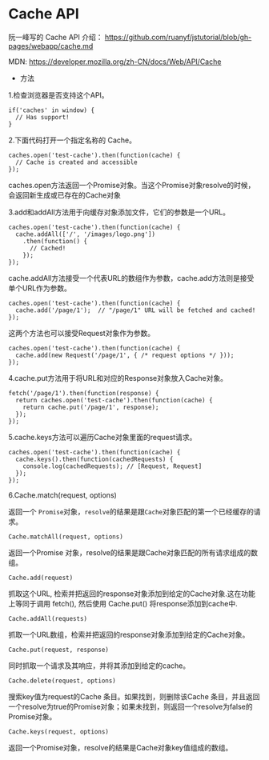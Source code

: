 # Cache API

阮一峰写的 Cache API 介绍： https://github.com/ruanyf/jstutorial/blob/gh-pages/webapp/cache.md

MDN: https://developer.mozilla.org/zh-CN/docs/Web/API/Cache

* 方法

1.检查浏览器是否支持这个API。
```
if('caches' in window) {
  // Has support!
}
```
2.下面代码打开一个指定名称的 Cache。
```
caches.open('test-cache').then(function(cache) {
  // Cache is created and accessible
});
```
caches.open方法返回一个Promise对象。当这个Promise对象resolve的时候，会返回新生成或已存在的Cache对象

3.add和addAll方法用于向缓存对象添加文件，它们的参数是一个URL。
```
caches.open('test-cache').then(function(cache) {
  cache.addAll(['/', '/images/logo.png'])
    .then(function() {
      // Cached!
    });
});
```
cache.addAll方法接受一个代表URL的数组作为参数，cache.add方法则是接受单个URL作为参数。
```
caches.open('test-cache').then(function(cache) {
  cache.add('/page/1');  // "/page/1" URL will be fetched and cached!
});
```
这两个方法也可以接受Request对象作为参数。
```
caches.open('test-cache').then(function(cache) {
  cache.add(new Request('/page/1', { /* request options */ }));
});
```
4.cache.put方法用于将URL和对应的Response对象放入Cache对象。
```
fetch('/page/1').then(function(response) {
  return caches.open('test-cache').then(function(cache) {
    return cache.put('/page/1', response);
  });
});
```
5.cache.keys方法可以遍历Cache对象里面的request请求。
```
caches.open('test-cache').then(function(cache) { 
  cache.keys().then(function(cachedRequests) { 
    console.log(cachedRequests); // [Request, Request]
  });
});
```


6.Cache.match(request, options)

返回一个 `Promise`对象，`resolve`的结果是跟` Cache `对象匹配的第一个已经缓存的请求。
```
Cache.matchAll(request, options)
```
返回一个Promise 对象，resolve的结果是跟Cache对象匹配的所有请求组成的数组。
```
Cache.add(request)
```
抓取这个URL, 检索并把返回的response对象添加到给定的Cache对象.这在功能上等同于调用 fetch(), 然后使用 Cache.put() 将response添加到cache中.
```
Cache.addAll(requests)
```
抓取一个URL数组，检索并把返回的response对象添加到给定的Cache对象。
```
Cache.put(request, response)
```
同时抓取一个请求及其响应，并将其添加到给定的cache。
```
Cache.delete(request, options)
```
搜索key值为request的Cache 条目。如果找到，则删除该Cache 条目，并且返回一个resolve为true的Promise对象；如果未找到，则返回一个resolve为false的Promise对象。
```
Cache.keys(request, options)
```
返回一个Promise对象，resolve的结果是Cache对象key值组成的数组。

